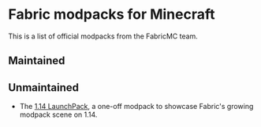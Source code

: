 # Fabric modpacks for Minecraft

This is a list of official modpacks from the FabricMC team.

## Maintained

## Unmaintained

- The [1.14 LaunchPack](https://fabricmc.net/2019/04/23/114.html), a
  one-off modpack to showcase Fabric's growing modpack scene on 1.14.

